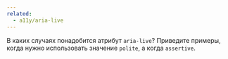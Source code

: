 ```yaml
---
related:
  - a11y/aria-live
---
```


В каких случаях понадобится атрибут `aria-live`? Приведите примеры, когда нужно использовать значение `polite`, а когда `assertive`.
